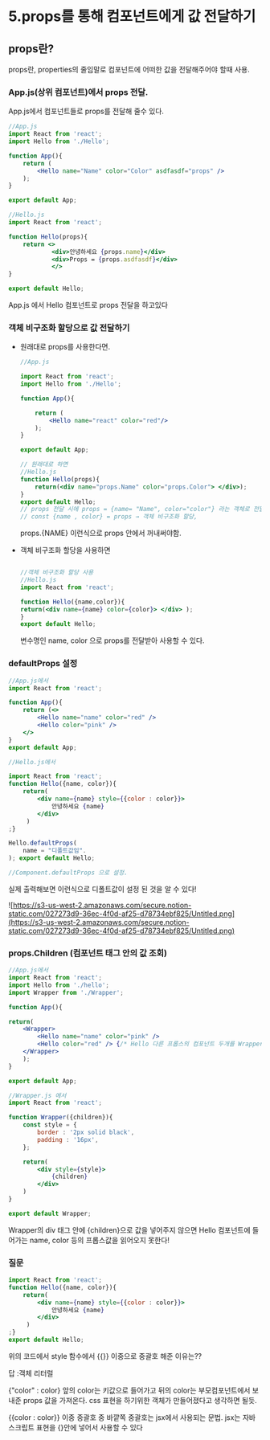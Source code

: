 # 5.props를 통해 컴포넌트에게 값 전달하기

## props란?

props란, properties의 줄임말로 컴포넌트에 어떠한 값을 전달해주어야 할때 사용.

### App.js(상위 컴포넌트)에서 props 전달.

App.js에서 컴포넌트들로 props를 전달해 줄수 있다.

```jsx
//App.js
import React from 'react';
import Hello from './Hello';

function App(){
	return (
		<Hello name="Name" color="Color" asdfasdf="props" />
	);	
}

export default App;
```

```jsx
//Hello.js
import React from 'react';

function Hello(props){
	return <>
			<div>안녕하세요 {props.name}</div>
			<div>Props = {props.asdfasdf}</div>			
			</>
}

export default Hello;
```

App.js 에서 Hello 컴포넌트로 props 전달을 하고있다

### 객체 비구조화 할당으로 값 전달하기

- 원래대로 props를 사용한다면.

    ```jsx
    //App.js

    import React from 'react';
    import Hello from './Hello';

    function App(){

    	return (
    		<Hello name="react" color="red"/>
    	);
    }

    export default App;
    ```

    ```jsx
    // 원래대로 하면
    //Hello.js
    function Hello(props){
    	return(<div name="props.Name" color="props.Color"> </div>);
    } 
    export default Hello;
    // props 전달 시에 props = {name= "Name", color="color"} 라는 객체로 전달.
    // const {name , color} = props → 객체 비구조화 할당,
    ```

    props.{NAME} 이런식으로 props 안에서 꺼내써야함.

- 객체 비구조화 할당을 사용하면

    ```jsx

    //객체 비구조화 할당 사용
    //Hello.js
    import React from 'react';

    function Hello({name,color}){
    return(<div name={name} color={color}> </div> );
    }
    export default Hello;
    ```

    변수명인 name, color 으로  props를 전달받아 사용할 수 있다.

### defaultProps 설정

```jsx
//App.js에서
import React from 'react';

function App(){
	return (<> 
		<Hello name="name" color="red" />
		<Hello color="pink" />
	</>
}
export default App;
```

```jsx
//Hello.js에서

import React from 'react';
function Hello({name, color}){
	return(
		<div name={name} style={{color : color}}> 
			안녕하세요 {name}
		</div>
	 )
;}

Hello.defaultProps(
	name = "디폴트값임". 
); export default Hello;   

//Component.defaultProps 으로 설정.
```

실제 출력해보면 이런식으로 디폴트값이 설정 된 것을 알 수 있다!

![https://s3-us-west-2.amazonaws.com/secure.notion-static.com/027273d9-36ec-4f0d-af25-d78734ebf825/Untitled.png](https://s3-us-west-2.amazonaws.com/secure.notion-static.com/027273d9-36ec-4f0d-af25-d78734ebf825/Untitled.png)

### props.Children (컴포넌트 태그 안의 값 조회)

```jsx
//App.js에서
import React from 'react';
import Hello from './hello';
import Wrapper from './Wrapper';

function App(){

return(
	<Wrapper> 
		<Hello name="name" color="pink" />
		<Hello color="red" /> {/* Hello 다른 프롭스의 컴포넌트 두개를 Wrapper에 삽입 */}
	</Wrapper>
	);
}

export default App;
```

```jsx
//Wrapper.js 에서
import React from 'react';

function Wrapper({children}){
	const style = {
		border : '2px solid black',
		padding : '16px',
	};

	return(
		<div style={style}>
			{children}
		</div>
	)
}

export default Wrapper;

```

Wrapper의 div 태그 안에 {children}으로 값을 넣어주지 않으면 Hello 컴포넌트에 들어가는 name, color 등의 프롭스값을 읽어오지 못한다!

### 질문

```jsx
import React from 'react';
function Hello({name, color}){
	return(
		<div name={name} style={{color : color}}> 
			안녕하세요 {name}
		</div>
	 )
;}
export default Hello;
```

위의 코드에서 style 함수에서 {{}} 이중으로 중괄호 해준 이유는??

답 :객체 리터럴

{"color" : color} 앞의 color는 키값으로 들어가고 뒤의 color는 부모컴포넌트에서 보내준 props 값을 가져온다. css 표현을 하기위한 객체가 만들어졌다고 생각하면 될듯.

 {{color : color}} 이중 중괄호 중 바깥쪽 중괄호는 jsx에서 사용되는 문법. jsx는 자바스크립트 표현을 {}안에 넣어서 사용할 수 있다
